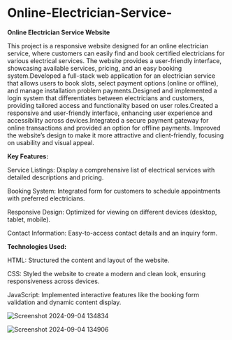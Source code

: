 # Online-Electrician-Service-

**Online Electrician Service Website**

This project is a responsive website designed for an online electrician service, where customers can easily find and book certified electricians for various electrical services. The website provides a user-friendly interface, showcasing available services, pricing, and an easy booking system.Developed a full-stack web application for an electrician service that allows users to book slots, select payment options (online or offline), and manage installation problem payments.Designed and implemented a login system that differentiates between electricians and customers, providing tailored access and functionality based on user roles.Created a responsive and user-friendly interface, enhancing user experience and accessibility across devices.Integrated a secure payment gateway for online transactions and provided an option for offline payments.
Improved the website’s design to make it more attractive and client-friendly, focusing on usability and visual appeal.

**Key Features:**

Service Listings: Display a comprehensive list of electrical services with detailed descriptions and pricing.

Booking System: Integrated form for customers to schedule appointments with preferred electricians.

Responsive Design: Optimized for viewing on different devices (desktop, tablet, mobile).

Contact Information: Easy-to-access contact details and an inquiry form.

**Technologies Used:**

HTML: Structured the content and layout of the website.

CSS: Styled the website to create a modern and clean look, ensuring responsiveness across devices.

JavaScript: Implemented interactive features like the booking form validation and dynamic content display.

![Screenshot 2024-09-04 134834](https://github.com/user-attachments/assets/c55ced8d-2147-4f29-9aed-a164d702e6c8)

![Screenshot 2024-09-04 134906](https://github.com/user-attachments/assets/8a2250d6-86d6-4cef-bd87-676877aa54a3)


